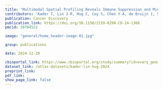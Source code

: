 ```yaml
---
title: 'Multimodal Spatial Profiling Reveals Immune Suppression and Microenvironment Remodeling in Fallopian Tube Precursors to High-Grade Serous Ovarian Carcinoma'
contributors: 'Kader T, Lin J-R, Hug C, Coy S, Chen Y-A, de Bruijn I, Shih N, Jung, E, ... Santagata S'
publication: Cancer Discovery
publication_link: https://doi.org/10.1158/2159-8290.CD-24-1366
pmcid: 39704522

image: "general/home_header-image-01.jpg"

group: publications

date: 2024-12-20

cbioportal_link: https://www.cbioportal.org/study/summary?id=ovary_geomx_gray_foundation_2024
dataset_link: /atlas-datasets/kader-lin-hug-2024
preprint_link:
pdf_link:
show_page_link: false
---
```

